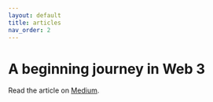 ```yaml
---
layout: default
title: articles
nav_order: 2
---
```


# A beginning journey in Web 3

Read the article on [Medium](https://medium.com/@__initial__/a-beginning-journey-in-web3-79a0bc169cd).